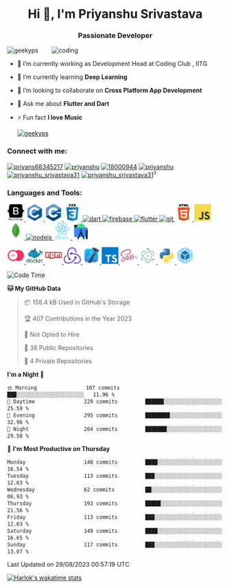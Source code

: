 <div class="div1">
<h1 align="center">Hi 👋, I'm Priyanshu Srivastava</h1>
<h3 align="center">Passionate Developer</h3>
  
 <img align="right" alt="coding" width="400" src="https://www.lambdatest.com/resources/images/news24.gif">

<p align="left"> <img src="https://komarev.com/ghpvc/?username=geekyps&label=Profile%20views&color=0e75b6&style=flat" alt="geekyps" /> </p>


- 🔭 I’m currently working as Development Head at Coding Club , IITG
- 🌱 I’m currently learning **Deep Learning**

- 👯 I’m looking to collaborate on **Cross Platform App Development**

- 💬 Ask me about **Flutter and Dart**

- ⚡ Fun fact **I love Music**

  <p align="left"> <a href="https://github.com/ryo-ma/github-profile-trophy"><img src="https://github-profile-trophy.vercel.app/?username=geekyps" alt="geekyps" /></a> </p>

<h3 align="left">Connect with me:</h3>
<p align="left">
<a href="https://twitter.com/Priyans58944648" target="blank"><img align="center" src="https://raw.githubusercontent.com/rahuldkjain/github-profile-readme-generator/master/src/images/icons/Social/twitter.svg" alt="priyans68345217" height="30" width="40" /></a>
<a href="https://www.linkedin.com/in/priyanshu-71604b227/" target="blank"><img align="center" src="https://raw.githubusercontent.com/rahuldkjain/github-profile-readme-generator/master/src/images/icons/Social/linked-in-alt.svg" alt="priyanshu" height="30" width="40" /></a>
<a href="https://stackoverflow.com/users/18000944" target="blank"><img align="center" src="https://raw.githubusercontent.com/rahuldkjain/github-profile-readme-generator/master/src/images/icons/Social/stack-overflow.svg" alt="18000944" height="30" width="40" /></a>
<a href="https://www.facebook.com/priyanshu.srivastava.5832/" target="blank"><img align="center" src="https://raw.githubusercontent.com/rahuldkjain/github-profile-readme-generator/master/src/images/icons/Social/facebook.svg" alt="priyanshu" height="30" width="40" /></a>
<a href="https://instagram.com/priyanshu_srivastava31" target="blank"><img align="center" src="https://raw.githubusercontent.com/rahuldkjain/github-profile-readme-generator/master/src/images/icons/Social/instagram.svg" alt="priyanshu_srivastava31" height="30" width="40" /></a>
</a>
<a href="https://codeforces.com/profile/Geeky_PS" target="blank"><img align="center" src="https://raw.githubusercontent.com/rahuldkjain/github-profile-readme-generator/master/src/images/icons/Social/codeforces.svg" alt="priyanshu_srivastava31" height="30" width="40" /></a>ˀ
</a>

<h3 align="left">Languages and Tools:</h3>
<p align="left"> <a href="https://getbootstrap.com" target="_blank" rel="noreferrer"> <img src="https://raw.githubusercontent.com/devicons/devicon/master/icons/bootstrap/bootstrap-plain-wordmark.svg" alt="bootstrap" width="40" height="40"/> </a> <a href="https://www.cprogramming.com/" target="_blank" rel="noreferrer"> <img src="https://raw.githubusercontent.com/devicons/devicon/master/icons/c/c-original.svg" alt="c" width="40" height="40"/> </a> <a href="https://www.w3schools.com/cpp/" target="_blank" rel="noreferrer"> <img src="https://raw.githubusercontent.com/devicons/devicon/master/icons/cplusplus/cplusplus-original.svg" alt="cplusplus" width="40" height="40"/> </a> <a href="https://www.w3schools.com/css/" target="_blank" rel="noreferrer"> <img src="https://raw.githubusercontent.com/devicons/devicon/master/icons/css3/css3-original-wordmark.svg" alt="css3" width="40" height="40"/> </a> <a href="https://dart.dev" target="_blank" rel="noreferrer"> <img src="https://www.vectorlogo.zone/logos/dartlang/dartlang-icon.svg" alt="dart" width="40" height="40"/> </a> <a href="https://firebase.google.com/" target="_blank" rel="noreferrer"> <img src="https://www.vectorlogo.zone/logos/firebase/firebase-icon.svg" alt="firebase" width="40" height="40"/> </a> <a href="https://flutter.dev" target="_blank" rel="noreferrer"> <img src="https://www.vectorlogo.zone/logos/flutterio/flutterio-icon.svg" alt="flutter" width="40" height="40"/> </a> <a href="https://git-scm.com/" target="_blank" rel="noreferrer"> <img src="https://www.vectorlogo.zone/logos/git-scm/git-scm-icon.svg" alt="git" width="40" height="40"/> </a> <a href="https://www.w3.org/html/" target="_blank" rel="noreferrer"> <img src="https://raw.githubusercontent.com/devicons/devicon/master/icons/html5/html5-original-wordmark.svg" alt="html5" width="40" height="40"/> </a> <a href="https://developer.mozilla.org/en-US/docs/Web/JavaScript" target="_blank" rel="noreferrer"> <img src="https://raw.githubusercontent.com/devicons/devicon/master/icons/javascript/javascript-original.svg" alt="javascript" width="40" height="40"/> </a> <a href="https://www.mongodb.com/" target="_blank" rel="noreferrer"> <img src="https://github.com/devicons/devicon/blob/master/icons/mongodb/mongodb-original.svg" alt="mongodb" width="40" height="40"/> </a> <a href="https://nodejs.org/en/" target="_blank" rel="noreferrer"><img src="https://images.g2crowd.com/uploads/product/image/large_detail/large_detail_f0b606abb6d19089febc9faeeba5bc05/nodejs-development-services.png" alt="nodejs" href= "https://nodejs.org/en/" width="40" height="40"/> </a><a href="https://reactjs.org/" target="_blank" rel="noreferrer"><img src="https://github.com/devicons/devicon/blob/master/icons/react/react-original-wordmark.svg" alt="react javacript" width="40" height="40"/> </a></a><a href="https://developer.android.com/studio" target="_blank" rel="noreferrer"><img src="https://github.com/devicons/devicon/blob/master/icons/androidstudio/androidstudio-original.svg" alt="android studio" width="40" height="40"/> </a> </p></a><a href="https://appwrite.io/" target="_blank" rel="noreferrer"><img src="https://github.com/devicons/devicon/blob/master/icons/appwrite/appwrite-original.svg" alt="appwrite" width="40" height="40"/> </a> </a><a href="https://www.docker.com/" target="_blank" rel="noreferrer"><img src="https://github.com/devicons/devicon/blob/master/icons/docker/docker-original-wordmark.svg" alt="docker" width="40" height="40"/> </a> </a><a href="https://www.npmjs.com/" target="_blank" rel="noreferrer"><img src="https://github.com/devicons/devicon/blob/master/icons/npm/npm-original-wordmark.svg" alt="node package manager" width="40" height="40"/> </a> </a><a href="https://redux.js.org/" target="_blank" rel="noreferrer"><img src="https://github.com/devicons/devicon/blob/master/icons/redux/redux-original.svg" alt="redux" width="40" height="40"/> </a></a><a href="https://developer.apple.com/xcode/" target="_blank" rel="noreferrer"><img src="https://github.com/devicons/devicon/blob/master/icons/xcode/xcode-original.svg" alt="xcode" width="40" height="40"/> </a> </a><a href="https://www.typescriptlang.org/" target="_blank" rel="noreferrer"><img src="https://github.com/devicons/devicon/blob/master/icons/typescript/typescript-original.svg" alt="typescript" width="40" height="40"/> </a></a><a href="https://sass-lang.com/" target="_blank" rel="noreferrer"><img src="https://github.com/devicons/devicon/blob/master/icons/sass/sass-original.svg" alt="sass" width="40" height="40"/> </a>
<a href="https://www.electronjs.org/" target="_blank" rel="noreferrer"><img src="https://github.com/devicons/devicon/blob/master/icons/electron/electron-original.svg" alt="electronJS" width="40" height="40"/> </a>
<a href="https://www.python.org/" target="_blank" rel="noreferrer"><img src="https://github.com/devicons/devicon/blob/master/icons/python/python-original.svg" alt="python" width="40" height="40"/> </a>
<a href="https://webpack.js.org/" target="_blank" rel="noreferrer"><img src="https://github.com/devicons/devicon/blob/master/icons/webpack/webpack-original.svg" alt="webpack" width="40" height="40"/> </a></p>

<!--START_SECTION:waka-->
![Code Time](http://img.shields.io/badge/Code%20Time-761%20hrs%2024%20mins-blue)

**🐱 My GitHub Data** 

> 📦 158.4 kB Used in GitHub's Storage 
 > 
> 🏆 407 Contributions in the Year 2023
 > 
> 🚫 Not Opted to Hire
 > 
> 📜 38 Public Repositories 
 > 
> 🔑 4 Private Repositories 
 > 
**I'm a Night 🦉** 

```text
🌞 Morning                107 commits         ███░░░░░░░░░░░░░░░░░░░░░░   11.96 % 
🌆 Daytime                229 commits         ██████░░░░░░░░░░░░░░░░░░░   25.59 % 
🌃 Evening                295 commits         ████████░░░░░░░░░░░░░░░░░   32.96 % 
🌙 Night                  264 commits         ███████░░░░░░░░░░░░░░░░░░   29.50 % 
```
📅 **I'm Most Productive on Thursday** 

```text
Monday                   148 commits         ████░░░░░░░░░░░░░░░░░░░░░   16.54 % 
Tuesday                  113 commits         ███░░░░░░░░░░░░░░░░░░░░░░   12.63 % 
Wednesday                62 commits          ██░░░░░░░░░░░░░░░░░░░░░░░   06.93 % 
Thursday                 193 commits         █████░░░░░░░░░░░░░░░░░░░░   21.56 % 
Friday                   113 commits         ███░░░░░░░░░░░░░░░░░░░░░░   12.63 % 
Saturday                 149 commits         ████░░░░░░░░░░░░░░░░░░░░░   16.65 % 
Sunday                   117 commits         ███░░░░░░░░░░░░░░░░░░░░░░   13.07 % 
```



 Last Updated on 29/08/2023 00:57:19 UTC
<!--END_SECTION:waka-->

[![Harlok's wakatime stats](https://github-readme-stats.vercel.app/api/wakatime?username=geekyps&layout=compact)](https://wakatime.com/@GeekyPS)

</div>
